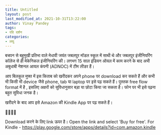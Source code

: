 ```yaml
---
title: Untitled
layout: post
last_modified_at: 2021-10-31T13:22:00
author: Vinay Pandey
tags:
- रवि दर्शन
categories:
- लघु
---
```

बचपन से बहुमुखी प्रतिभा वाले मेधावी जयंत जबलपुर मॉडल स्कूल में साथी थे और जबलपुर इंजीनियरिंग कॉलेज से ही मेकेनिकल इंजीनियरिंग की। लगभग 15 साल इंडियन ऑयल में काम करने के बाद अभी अबुधाबी नेशनल आयल कंपनी (ADNOC) में टीम लीडर हैं। 

 आप बिलकुल मुफ्त में इस किताब को खरीदकर अपने phone पर download कर सकते हैं और कभी भी किसी भी device जैसे phone, tab या laptop पर इसे पढ़ सकते हैं। पुस्तक free flow format  में है , इसलिए अक्षरों को सुविधानुसार बड़ा या छोटा किया जा सकता है। फोन पर भी इसे पढ़ना बहुत सुविधा जनक है। 

खरीदने के बाद आप इसे Amazon की Kindle App पर पढ़ सकते हैं। 

🙏🏻🙏🏻

 Download करने के लिए link ऊपर है।  Open the link and select 'Buy for free'.
For Kindle - 
https://play.google.com/store/apps/details?id=com.amazon.kindle


